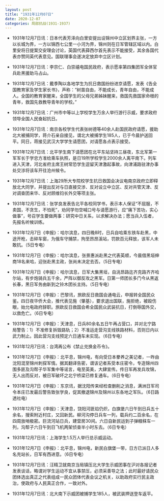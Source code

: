 ```yaml
---
layout: post
title: "1931年12月07日"
date: 2020-12-07
categories: 局部抗战(1931-1937)
---
```


<meta name="referrer" content="no-referrer" />

- 1931年12月7日讯：日本代表芳泽向白里安提出设锦州中立区划界主张，一方以长城为界，一方以锦西七公里一小河为界，锦州则在日军管辖区域以内。白里安将日提案交安理会讨论，英国代表薛西尔首先表示不能接受，其余各国代表亦赞同英代表意见。国联理事会遂决定放弃中立区计划。 

- 1931年12月7日讯：李宗仁、白崇禧电国民政府，表示愿率第四集团军全体官兵赴黑援助马占山。 

- 1931年12月7日讯：戴季陶以各地学生为抗日救国纷纷进京请愿，发表《告全国教育家及学生家长书》，声称：“树苗自由，不能成长，青年自由，不能成人。全国的教育家醒来，全国学生的父母兄弟姊妹醒来，救国先救国家命根的青年，救国先救教导青年的学校。” 

- 1931年12月7日讯：广州市中等以上学校学生万余人举行游行示威，要求政府领导全国人民奋起抗日。 

- 1931年12月7日讯：南京各校学生代表张树德等40余人赴国民政府请愿，援助北大被捕同学，蒋介石亲自接见，谓北大被捕学生185人，已于今晨护送回平。同日，蒋接见武汉大学学生请愿团，对请愿各点表示接受。 

- 1931年12月7日讯：北平学生南下请愿团在北平东站坚持三昼夜，东北军第一军军长于学忠方准给乘车执照，是日19所学校学生2000余人离平南下。列车进入天津，河北省府主席王树常恐学生逗留天津激起事故，向津浦路驻津办事处交涉将该车开往沧州候令。 

- 1931年12月7日讯：上海29所大专院校学生抗日救国会决议电南京政府立即释放北大同学，并提出反对与日直接交涉、反对设立中立区、反对共管天津、反对调查团来华、反对顾维钧长外交等项主张。 

- 1931年12月7日讯：张学良发表告北平各校同学书，表示本人保证“不屈服，不卖国，不贪生，不怕死”，劝同学勿空喊口号与请愿游行，应“痛下苦功，实心做事”，号召学生要做两事：研究中日关系，以求解决办法；愿当兵入伍者，先报名听候训练。 

- 1931年12月7日《申报》：哈尔滨息，四日晚8时，日兵自哈乘东铁车赴黑，中途开枪，击碎车窗，为俄车守捕禁，拘至昂昂溪站，罚款百元释放，该军人未敢抗。（5日专电） 

- 1931年12月7日《申报》：哈尔滨息，张景惠派赴黑之代表英顺，今晨借黑垣绅商18名来哈，迎张赴黑主政，张尚未决定去否。（5日专电） 

- 1931年12月7日《申报》：哈尔滨息，日军大集黑垣，自洮昂路迄齐克路齐齐哈尔站，有步炮骑兵五千余，严阵以御反攻之黑军。日第一师团长多门今从黑返长春，黑日军务由新到之铃木团长主持。（5日专电） 

- 1931年12月7日《申报》：巴黎讯，旅欧反日救国会通电云，申报转全国民众鉴。四日夜华侨大会，推代表见施（肇基），要求退出国联，施拒绝，被殴伤眼，始允电政府辞职。旅欧反日救国会希全国民众武装抗日，打倒辱国外交，以救危亡。（6日专电） 

- 1931年12月7日《申报》：天津息，日兵80余名五日午再占营口，并对北宁路局警告：1）不准修复拆毁路轨；2）不准运走营沟支线铁路材料，否则日内以武力制止。因此营沟支线预定六日通车未实现。（6日专电） 

- 1931年12月7日讯：台湾再公布《禁止兑换金币令》。 

- 1931年12月7日《申报》：北平息，锦州电，有向受日本豢养之美记者，一昨由沈阳混至锦州刺探军情。据其翻译告密，谓该记者系受本庄密令，专造锦州四围多匪及沟帮子华军集中等谣言，电至英美，大肆宣传。传日军再发兵攻锦，无人出而反对，被日军破坏之北宁桥梁已修复通车。（6日专电） 

- 1931年12月7日《申报》：东京讯，据沈阳传来经检查删削之消息，满洲日军司令本庄已发最后警告致张学良，促其撤退锦州及锦州以东各地之军队。（6日路透社电） 

- 1931年12月7日《申报》：天津息，饶阳河匪焰仍炽，白旗堡六日午到日兵五十余名，搜索附近村庄，又回新民。柳河沟停日兵车一列，载兵约二百余名，在四周放哨极密。巨流河站日兵，建营房30间。六日自新民运到子弹粮秣车一列，沟帮子六日午到日飞机两架侦查半小时东去。（6日专电） 

- 1931年12月7日讯：上海学生1.5万人举行总示威运动。 

- 1931年12月7日《申报》：北平息，锦州电，新民白旗堡一带，日方已派日人多名充站长，日军有西进意。（6日专电） 

- 1931年12月7日讯：汪精卫就南京当局镇压北大学生示威团事在沪对各报记者发表谈话，略谓对学生运动不宜从事禁压，必须采善导之法；此时最好请民众团体选出真正之代表组成一民众团体代表会议之机关，以助政府实行民主政治，使政府与人民真正合作，一致对外。 

- 1931年12月7日讯：北大南下示威团被捕学生185人，被武装押送登车返平。 

